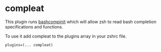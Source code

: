 # compleat

This plugin runs [bashcompinit](https://github.com/zsh-users/zsh/blob/master/Completion/bashcompinit) which will allow zsh to read bash completion specifications and functions.

To use it add compleat to the plugins array in your zshrc file.
 
 ```
plugins=(... compleat)
```